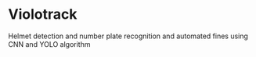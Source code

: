 # Violotrack
Helmet detection and number plate recognition and automated fines using CNN and YOLO algorithm 

